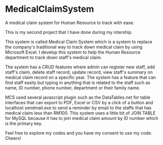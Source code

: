 # MedicalClaimSystem
A medical claim system for Human Resource to track with ease.

This is my second project that I have done during my intership.

This system is called Medical Claim System which is a system to replace the company's traditional way to track down medical claim by using
Microsoft Excel. I develop this system to help the Human Resource department to track down staff's medical claim.

The system has a CRUD features where admin can register new staff, add staff's claim, delete staff record, update record, view staff's
summary on medical claim record on a specific year. The system has a feature that can find staff easily but typing in anything that
is related to the staff such as name, ID number, phone number, department or their family name.

MCS used several javascript plugin such as the DataTables.net for table interfaces that can export to PDF, Excel or CSV by a click of 
a button and localhost sendmail.exe to send a reminder by email to the staffs that has medical claim less than RM100. This system uses
a little bit of JOIN TABLE for MySQL because it has to join medical claim amount by ID number which is the primary key.

Feel free to explore my codes and you have my consent to use my code. Cheers!
